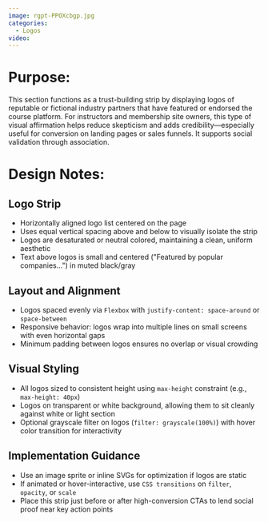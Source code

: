 ```yaml
---
image: rgpt-PPOXcbgp.jpg
categories:
  - Logos
video:
---
```

# Purpose:
This section functions as a trust-building strip by displaying logos of reputable or fictional industry partners that have featured or endorsed the course platform. For instructors and membership site owners, this type of visual affirmation helps reduce skepticism and adds credibility—especially useful for conversion on landing pages or sales funnels. It supports social validation through association.

# Design Notes:

## Logo Strip
* Horizontally aligned logo list centered on the page
* Uses equal vertical spacing above and below to visually isolate the strip
* Logos are desaturated or neutral colored, maintaining a clean, uniform aesthetic
* Text above logos is small and centered ("Featured by popular companies...") in muted black/gray

## Layout and Alignment
* Logos spaced evenly via `Flexbox` with `justify-content: space-around` or `space-between`
* Responsive behavior: logos wrap into multiple lines on small screens with even horizontal gaps
* Minimum padding between logos ensures no overlap or visual crowding

## Visual Styling
* All logos sized to consistent height using `max-height` constraint (e.g., `max-height: 40px`)
* Logos on transparent or white background, allowing them to sit cleanly against white or light section
* Optional grayscale filter on logos (`filter: grayscale(100%)`) with hover color transition for interactivity

## Implementation Guidance
* Use an image sprite or inline SVGs for optimization if logos are static
* If animated or hover-interactive, use `CSS transitions` on `filter`, `opacity`, or `scale`
* Place this strip just before or after high-conversion CTAs to lend social proof near key action points
